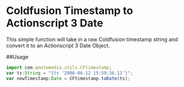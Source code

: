 # Coldfusion Timestamp to Actionscript 3 Date
This simple function will take in a raw Coldfusion timestamp string and convert it to an Actionscript 3 Date Object.

##Usage
```javascript
import com.qnotemedia.utils.CFtimestamp;
var ts:String = "{ts '2008-06-12 15:59:36.11'}";
var newTimestamp:Date = CFtimestamp.toDate(ts);
```